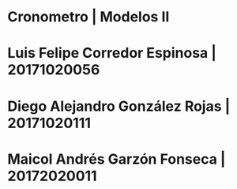 # Cronometro | Modelos II
# Luis Felipe Corredor Espinosa | 20171020056
# Diego Alejandro González Rojas | 20171020111
# Maicol Andrés Garzón Fonseca | 20172020011

